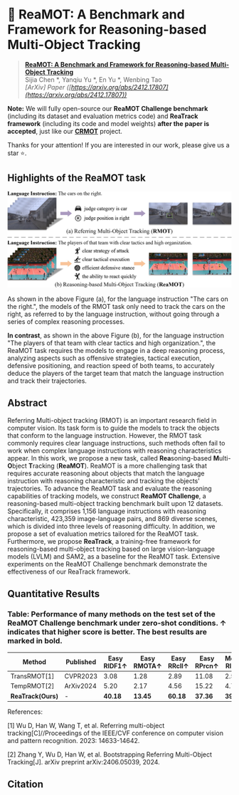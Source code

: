 # 🚀 ReaMOT: A Benchmark and Framework for Reasoning-based Multi-Object Tracking

> [**ReaMOT: A Benchmark and Framework for Reasoning-based Multi-Object Tracking**](https://arxiv.org/abs/2412.17807)            
> Sijia Chen *, Yanqiu Yu *, En Yu *, Wenbing Tao                 
> *[ArXiv] Paper ([https://arxiv.org/abs/2412.17807](https://arxiv.org/abs/2412.17807))*           

**Note:** We will fully open-source our **ReaMOT Challenge benchmark** (including its dataset and evaluation metrics code) and **ReaTrack framework** (including its code and model weights) **after the paper is accepted**, just like our [**CRMOT**](https://github.com/chen-si-jia/CRMOT)  project.


Thanks for your attention! If you are interested in our work, please give us a star ⭐️.


## Highlights of the ReaMOT task

![](asset/ReaMOT.jpg)

As shown in the above Figure (a), for the language instruction "The cars on the right.", the models of the RMOT task only need to track the cars on the right, as referred to by the language instruction, without going through a series of complex reasoning processes. 

**In contrast**, as shown in the above Figure (b), for the language instruction "The players of that team with clear tactics and high organization.", the ReaMOT task requires the models to engage in a deep reasoning process, analyzing aspects such as offensive strategies, tactical execution, defensive positioning, and reaction speed of both teams, to accurately deduce the players of the target team that match the language instruction and track their trajectories.


## Abstract
Referring Multi-object tracking (RMOT) is an important research field in computer vision. Its task form is to guide the models to track the objects that conform to the language instruction. However, the RMOT task commonly requires clear language instructions, such methods often fail to work when complex language instructions with reasoning characteristics appear. In this work, we propose a new task, called **Rea**soning-based **M**ulti-**O**bject **T**racking (**ReaMOT**). ReaMOT is a more challenging task that requires accurate reasoning about objects that match the language instruction with reasoning characteristic and tracking the objects' trajectories. To advance the ReaMOT task and evaluate the reasoning capabilities of tracking models, we construct **ReaMOT Challenge**, a reasoning-based multi-object tracking benchmark built upon 12 datasets. Specifically, it comprises 1,156 language instructions with reasoning characteristic, 423,359 image-language pairs, and 869 diverse scenes, which is divided into three levels of reasoning difficulty. In addition, we propose a set of evaluation metrics tailored for the ReaMOT task. Furthermore, we propose **ReaTrack**, a training-free framework for reasoning-based multi-object tracking based on large vision-language models (LVLM) and SAM2, as a baseline for the ReaMOT task. Extensive experiments on the ReaMOT Challenge benchmark demonstrate the effectiveness of our ReaTrack framework.


## Quantitative Results
### Table: Performance of many methods on the test set of the ReaMOT Challenge benchmark under zero-shot conditions. ↑ indicates that higher score is better. The best results are marked in **bold**.

| Method              | Published     | Easy RIDF1↑   | Easy RMOTA↑    | Easy RRcll↑    | Easy RPrcn↑    | Medium RIDF1↑  | Medium RMOTA↑  | Medium RRcll↑  | Medium RPrcn↑  | Hard RIDF1↑      | Hard RMOTA↑      | Hard RRcll↑      | Hard RPrcn↑      |
|---------------------|---------------|---------------|----------------|----------------|----------------|----------------|----------------|----------------|----------------|------------------|------------------|------------------|------------------|
| TransRMOT[1]        | CVPR2023      | 3.08          | 1.28           | 2.89           | 11.08          | 2.55           | 0.70           | 2.18           | 12.19          | 1.55             | 0.09             | 1.67             | 8.27             |
| TempRMOT[2]         | ArXiv2024     | 5.20          | 2.17           | 4.56           | 15.22          | 4.75           | 2.01           | 3.94           | 15.57          | 2.13             | 0.76             | 1.72             | 8.43             |
| **ReaTrack(Ours)** | -             | **40.18**     | **13.45**      | **60.18**      | **37.36**      | **39.63**      | **14.24**      | **58.11**      | **37.50**      | **39.63**        | **13.29**        | **57.02**        | **36.30**        |

References:

[1] Wu D, Han W, Wang T, et al. Referring multi-object tracking[C]//Proceedings of the IEEE/CVF conference on computer vision and pattern recognition. 2023: 14633-14642.

[2] Zhang Y, Wu D, Han W, et al. Bootstrapping Referring Multi-Object Tracking[J]. arXiv preprint arXiv:2406.05039, 2024.



## Citation
```

```



